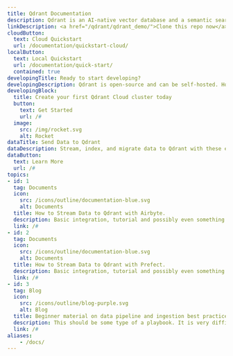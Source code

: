 ```yaml
---
title: Qdrant Documentation
description: Qdrant is an AI-native vector database and a semantic search engine. You can use it to extract meaningful information from unstructured data.
linkDescription: <a href="/qdrant/qdrant_demo/">Clone this repo now</a> and build a search engine in five minutes.
cloudButton:
  text: Cloud Quickstart
  url: /documentation/quickstart-cloud/
localButton:
  text: Local Quickstart
  url: /documentation/quick-start/
  contained: true
developingTitle: Ready to start developing?
developingDescription: Qdrant is open-source and can be self-hosted. However, the quickest way to get started is with our <a href="https://qdrant.to/cloud" target="_blank">free tier</a> on Qdrant Cloud. It scales easily and provides an UI where you can interact with data.
developingBlock:
  title: Create your first Qdrant Cloud cluster today
  button:
    text: Get Started
    url: /#
  image:
    src: /img/rocket.svg
    alt: Rocket
dataTitle: Send Data to Qdrant
dataDescription: Stream, index, and migrate data to Qdrant with these essential tools and strategies.
dataButton:
  text: Learn More
  url: /#
topics:
- id: 1
  tag: Documents
  icon:
    src: /icons/outline/documentation-blue.svg
    alt: Documents
  title: How to Stream Data to Qdrant with Airbyte.
  description: Basic integration, tutorial and possibly even something people can clone as a ready-made pipeline.
  link: /#
- id: 2
  tag: Documents
  icon:
    src: /icons/outline/documentation-blue.svg
    alt: Documents
  title: How to Stream Data to Qdrant with Prefect.
  description: Basic integration, tutorial and possibly even something people can clone as a ready-made pipeline.
  link: /#
- id: 3
  tag: Blog
  icon:
    src: /icons/outline/blog-purple.svg
    alt: Blog
  title: Beginner material on data pipeline and ingestion best practices.
  description: This should be some type of a playbook. It is very difficult to create a catch-all tutorial, but we should somehow try and help people connect to Qdrant from as many locations as possible.
  link: /#
aliases:
    - /docs/
---
```

